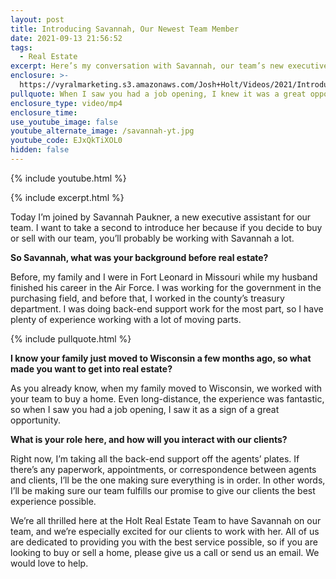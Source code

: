 ```yaml
---
layout: post
title: Introducing Savannah, Our Newest Team Member
date: 2021-09-13 21:56:52
tags:
  - Real Estate
excerpt: Here’s my conversation with Savannah, our team’s new executive assistant.
enclosure: >-
  https://vyralmarketing.s3.amazonaws.com/Josh+Holt/Videos/2021/Introducing+Savannah%2C+Our+Newest+Team+Member.mp4
pullquote: When I saw you had a job opening, I knew it was a great opportunity.
enclosure_type: video/mp4
enclosure_time:
use_youtube_image: false
youtube_alternate_image: /savannah-yt.jpg
youtube_code: EJxQkTiXOL0
hidden: false
---
```

{% include youtube.html %}

{% include excerpt.html %}

Today I’m joined by Savannah Paukner, a new executive assistant for our team. I want to take a second to introduce her because if you decide to buy or sell with our team, you’ll probably be working with Savannah a lot.&nbsp;

**So Savannah, what was your background before real estate?**

Before, my family and I were in Fort Leonard in Missouri while my husband finished his career in the Air Force. I was working for the government in the purchasing field, and before that, I worked in the county’s treasury department. I was doing back-end support work for the most part, so I have plenty of experience working with a lot of moving parts.&nbsp;

{% include pullquote.html %}

**I know your family just moved to Wisconsin a few months ago, so what made you want to get into real estate?**

As you already know, when my family moved to Wisconsin, we worked with your team to buy a home. Even long-distance, the experience was fantastic, so when I saw you had a job opening, I saw it as a sign of a great opportunity.&nbsp;

**What is your role here, and how will you interact with our clients?**

Right now, I’m taking all the back-end support off the agents’ plates. If there’s any paperwork, appointments, or correspondence between agents and clients, I’ll be the one making sure everything is in order. In other words, I’ll be making sure our team fulfills our promise to give our clients the best experience possible.&nbsp;

We’re all thrilled here at the Holt Real Estate Team to have Savannah on our team, and we’re especially excited for our clients to work with her. All of us are dedicated to providing you with the best service possible, so if you are looking to buy or sell a home, please give us a call or send us an email. We would love to help.
